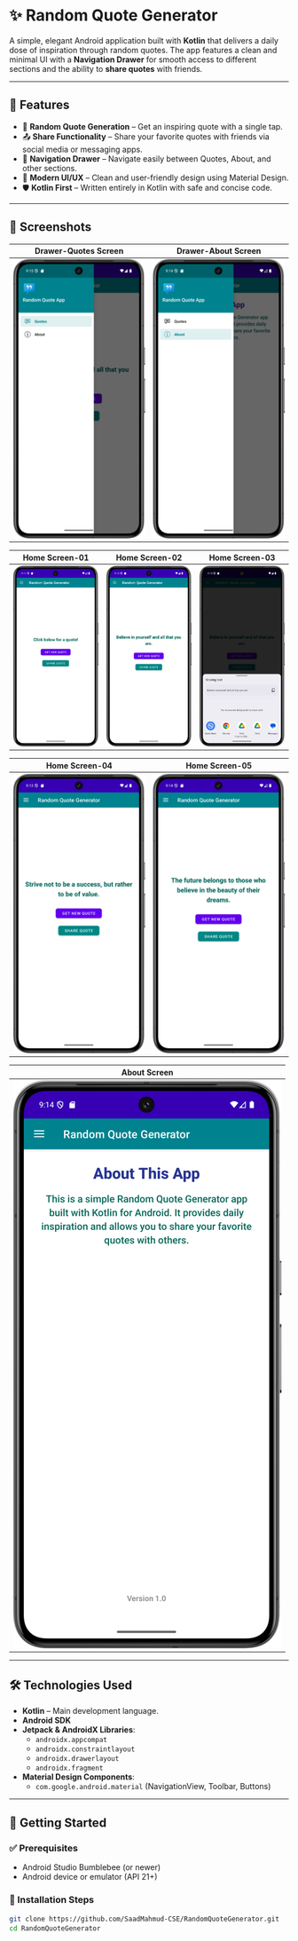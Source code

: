 # ✨ Random Quote Generator

A simple, elegant Android application built with **Kotlin** that delivers a daily dose of inspiration through random quotes. The app features a clean and minimal UI with a **Navigation Drawer** for smooth access to different sections and the ability to **share quotes** with friends.

---

## 📱 Features

- 🎲 **Random Quote Generation** – Get an inspiring quote with a single tap.
- 📤 **Share Functionality** – Share your favorite quotes with friends via social media or messaging apps.
- 🧭 **Navigation Drawer** – Navigate easily between Quotes, About, and other sections.
- 🎨 **Modern UI/UX** – Clean and user-friendly design using Material Design.
- 🛡 **Kotlin First** – Written entirely in Kotlin with safe and concise code.

---

## 📸 Screenshots

|   Drawer-Quotes Screen   |   Drawer-About Screen   |
|--------------------------|-------------------------|
| ![Input](RandomQuoteGenerator/screenshots/Drawer-Quotes.png) | ![Result](RandomQuoteGenerator/screenshots/Drawer-About.png) |

|  Home Screen-01   |  Home Screen-02   |   Home Screen-03   |
|-------------------|-------------------|--------------------|
| ![Input](RandomQuoteGenerator/screenshots/HomePage-01.png) | ![Result](RandomQuoteGenerator/screenshots/HomePage-02.png) |  ![Result](RandomQuoteGenerator/screenshots/HomePage-03.png) |

|   Home Screen-04   |   Home Screen-05   |
|--------------------|--------------------|
| ![Input](RandomQuoteGenerator/screenshots/HomePage-04.png) | ![Result](RandomQuoteGenerator/screenshots/HomePage-05.png) |

| About Screen |
|----------------|
| ![Input](RandomQuoteGenerator/screenshots/AboutPage.png) |

---

## 🛠️ Technologies Used

- **Kotlin** – Main development language.
- **Android SDK**
- **Jetpack & AndroidX Libraries**:
  - `androidx.appcompat`
  - `androidx.constraintlayout`
  - `androidx.drawerlayout`
  - `androidx.fragment`
- **Material Design Components**:
  - `com.google.android.material` (NavigationView, Toolbar, Buttons)

---

## 🚀 Getting Started

### ✅ Prerequisites

- Android Studio Bumblebee (or newer)
- Android device or emulator (API 21+)

### 🔧 Installation Steps

```bash
git clone https://github.com/SaadMahmud-CSE/RandomQuoteGenerator.git
cd RandomQuoteGenerator
